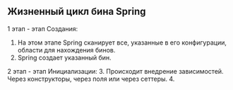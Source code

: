 ## Жизненный цикл бина Spring

1 этап - этап Создания:
1. На этом этапе Spring сканирует все, указанные в его конфигурации, области для нахождения бинов.
2. Spring создает указанный бин.

2 этап - этап Инициализации:
3. Происходит внедрение зависимостей. Через конструкторы, через поля или через сеттеры.
4. 